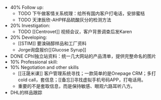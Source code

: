 - 40% Follow up:
	- TODO 下午做客情关系梳理：给所有国内客户打电话，安排蜜桔
	- TODO 天津辰欣-AHP样品硫酸灰分的检测方法
- 20% Investigation:
	- TODO [[Centrovet]] 视频会议，客户背景调查后发Karen
- 20% Developing:
	- [[STIM]] 要溴硝醇样品和工厂资料
	- Jorge询盘报价[[Glucose Syrup]]
- DONE CPhI独立站资料：统一几大网站的产品清单，提供完整命名的图片
- 10% Professional skill:
- 10% Negotiation and other skills
	- [[汪晟米课]] 客户管理系统寻找；一款简单的是Onepage CRM；多打cold call，套信息；[[备忘]]寻找虚拟手机号码APP，打电话用。
	- 重要的不是套取信息，而是保持敏感、眼观六路耳听八方。
- DHL的样品跟踪